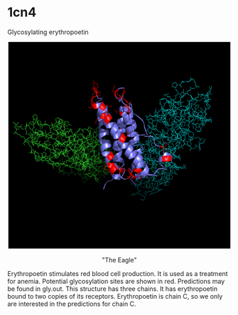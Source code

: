 # 1cn4
Glycosylating erythropoetin

<p align="center">
  <img src="1cn4_gly.png" width="500"/>
</p>
<p align="center"> "The Eagle"</p>

Erythropoetin stimulates red blood cell production. It is used as a treatment for anemia. Potential glycosylation sites are shown in red. Predictions may be found in gly.out. This structure has three chains. It has erythropoetin bound to two copies of its receptors. Erythropoetin is chain C, so we only are interested in the predictions for chain C.
